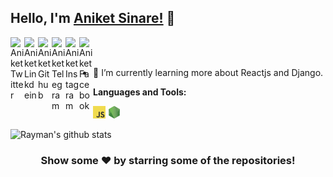 ## Hello, I'm [Aniket Sinare!](https://github.com/aniket4206) 👋


<a href="https://twitter.com/Aniket_sinu_">
  <img align="left" alt="Aniket Twitter" width="22px" src="https://cdn.jsdelivr.net/npm/simple-icons@v3/icons/twitter.svg" />
</a>
<a href="https://www.linkedin.com/in/aniket-sinare-018a79182/">
  <img align="left" alt="Aniket Linkdein" width="22px" src="https://cdn.jsdelivr.net/npm/simple-icons@v3/icons/linkedin.svg" />
</a>
<a href="https://github.com/aniket4206">
  <img align="left" alt="Aniket Github" width="22px" src="https://cdn.jsdelivr.net/npm/simple-icons@v3/icons/github.svg" />
</a>
<a href="https://t.me/aniket">
  <img align="left" alt="Aniket Telegram" width="22px" src="https://cdn.jsdelivr.net/npm/simple-icons@v3/icons/telegram.svg" />
</a>
<a href="https://www.instagram.com/_aniket.sinu_/">
  <img align="left" alt="Aniket Instagram" width="22px" src="https://cdn.jsdelivr.net/npm/simple-icons@v3/icons/instagram.svg" />
</a>
<a href="https://www.facebook.com/aniket/">
  <img align="left" alt="Aniket Facebook" width="22px" src="https://cdn.jsdelivr.net/npm/simple-icons@v3/icons/facebook.svg" />
</a>



<br/>
<br/>



- 🌱 I’m currently learning more about Reactjs and Django.



**Languages and Tools:**  


<code><img height="20" src="https://raw.githubusercontent.com/github/explore/80688e429a7d4ef2fca1e82350fe8e3517d3494d/topics/javascript/javascript.png"></code>
<code><img height="20" src="https://raw.githubusercontent.com/github/explore/80688e429a7d4ef2fca1e82350fe8e3517d3494d/topics/nodejs/nodejs.png"></code>    


![Rayman's github stats](https://github-readme-stats.vercel.app/api?username=aniket4206&bg_color=#1c0505&title_color=fff&text_color=fff)

<div align="center">

### Show some ❤️ by starring some of the repositories!

</div>

